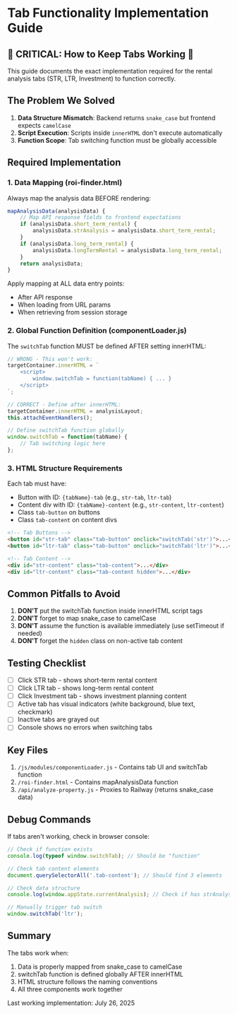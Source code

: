 # Tab Functionality Implementation Guide

## 🚨 CRITICAL: How to Keep Tabs Working 🚨

This guide documents the exact implementation required for the rental analysis tabs (STR, LTR, Investment) to function correctly.

## The Problem We Solved

1. **Data Structure Mismatch**: Backend returns `snake_case` but frontend expects `camelCase`
2. **Script Execution**: Scripts inside `innerHTML` don't execute automatically
3. **Function Scope**: Tab switching function must be globally accessible

## Required Implementation

### 1. Data Mapping (roi-finder.html)

Always map the analysis data BEFORE rendering:

```javascript
mapAnalysisData(analysisData) {
    // Map API response fields to frontend expectations
    if (analysisData.short_term_rental) {
        analysisData.strAnalysis = analysisData.short_term_rental;
    }
    if (analysisData.long_term_rental) {
        analysisData.longTermRental = analysisData.long_term_rental;
    }
    return analysisData;
}
```

Apply mapping at ALL data entry points:
- After API response
- When loading from URL params
- When retrieving from session storage

### 2. Global Function Definition (componentLoader.js)

The `switchTab` function MUST be defined AFTER setting innerHTML:

```javascript
// WRONG - This won't work:
targetContainer.innerHTML = `
    <script>
        window.switchTab = function(tabName) { ... }
    </script>
`;

// CORRECT - Define after innerHTML:
targetContainer.innerHTML = analysisLayout;
this.attachEventHandlers();

// Define switchTab function globally
window.switchTab = function(tabName) {
    // Tab switching logic here
};
```

### 3. HTML Structure Requirements

Each tab must have:
- Button with ID: `{tabName}-tab` (e.g., `str-tab`, `ltr-tab`)
- Content div with ID: `{tabName}-content` (e.g., `str-content`, `ltr-content`)
- Class `tab-button` on buttons
- Class `tab-content` on content divs

```html
<!-- Tab Buttons -->
<button id="str-tab" class="tab-button" onclick="switchTab('str')">...</button>
<button id="ltr-tab" class="tab-button" onclick="switchTab('ltr')">...</button>

<!-- Tab Content -->
<div id="str-content" class="tab-content">...</div>
<div id="ltr-content" class="tab-content hidden">...</div>
```

## Common Pitfalls to Avoid

1. **DON'T** put the switchTab function inside innerHTML script tags
2. **DON'T** forget to map snake_case to camelCase
3. **DON'T** assume the function is available immediately (use setTimeout if needed)
4. **DON'T** forget the `hidden` class on non-active tab content

## Testing Checklist

- [ ] Click STR tab - shows short-term rental content
- [ ] Click LTR tab - shows long-term rental content  
- [ ] Click Investment tab - shows investment planning content
- [ ] Active tab has visual indicators (white background, blue text, checkmark)
- [ ] Inactive tabs are grayed out
- [ ] Console shows no errors when switching tabs

## Key Files

1. `/js/modules/componentLoader.js` - Contains tab UI and switchTab function
2. `/roi-finder.html` - Contains mapAnalysisData function
3. `/api/analyze-property.js` - Proxies to Railway (returns snake_case data)

## Debug Commands

If tabs aren't working, check in browser console:

```javascript
// Check if function exists
console.log(typeof window.switchTab); // Should be "function"

// Check tab content elements
document.querySelectorAll('.tab-content'); // Should find 3 elements

// Check data structure
console.log(window.appState.currentAnalysis); // Check if has strAnalysis/longTermRental

// Manually trigger tab switch
window.switchTab('ltr');
```

## Summary

The tabs work when:
1. Data is properly mapped from snake_case to camelCase
2. switchTab function is defined globally AFTER innerHTML
3. HTML structure follows the naming conventions
4. All three components work together

Last working implementation: July 26, 2025